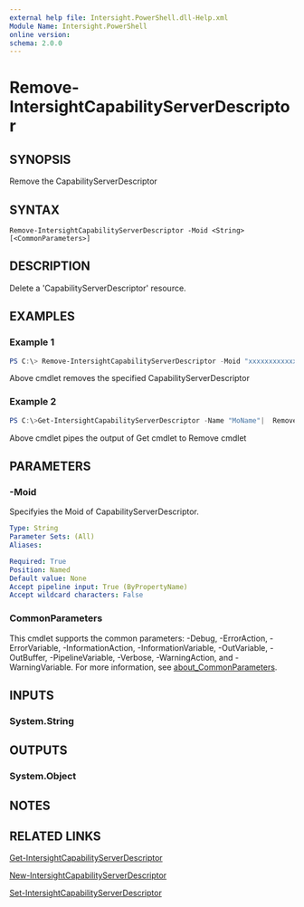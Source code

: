 ```yaml
---
external help file: Intersight.PowerShell.dll-Help.xml
Module Name: Intersight.PowerShell
online version:
schema: 2.0.0
---
```


# Remove-IntersightCapabilityServerDescriptor

## SYNOPSIS
Remove the CapabilityServerDescriptor

## SYNTAX

```
Remove-IntersightCapabilityServerDescriptor -Moid <String> [<CommonParameters>]
```

## DESCRIPTION
Delete a &apos;CapabilityServerDescriptor&apos; resource.

## EXAMPLES

### Example 1
```powershell
PS C:\> Remove-IntersightCapabilityServerDescriptor -Moid "xxxxxxxxxxxxxxxxxxxxxxxxxxx"
```
Above cmdlet removes the specified CapabilityServerDescriptor 

### Example 2
```powershell
PS C:\>Get-IntersightCapabilityServerDescriptor -Name "MoName"|  Remove-IntersightCapabilityServerDescriptor
```
Above cmdlet pipes the output of Get cmdlet to Remove cmdlet

## PARAMETERS

### -Moid
Specifyies the Moid of CapabilityServerDescriptor.

```yaml
Type: String
Parameter Sets: (All)
Aliases:

Required: True
Position: Named
Default value: None
Accept pipeline input: True (ByPropertyName)
Accept wildcard characters: False
```

### CommonParameters
This cmdlet supports the common parameters: -Debug, -ErrorAction, -ErrorVariable, -InformationAction, -InformationVariable, -OutVariable, -OutBuffer, -PipelineVariable, -Verbose, -WarningAction, and -WarningVariable. For more information, see [about_CommonParameters](http://go.microsoft.com/fwlink/?LinkID=113216).

## INPUTS

### System.String

## OUTPUTS

### System.Object
## NOTES

## RELATED LINKS

[Get-IntersightCapabilityServerDescriptor](./Get-IntersightCapabilityServerDescriptor.md)

[New-IntersightCapabilityServerDescriptor](./New-IntersightCapabilityServerDescriptor.md)

[Set-IntersightCapabilityServerDescriptor](./Set-IntersightCapabilityServerDescriptor.md)


